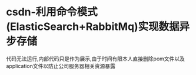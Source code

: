 # csdn-利用命令模式(ElasticSearch+RabbitMq)实现数据异步存储
代码无法运行,内部代码只是作为展示,由于时间有限本人直接删除pom文件以及application文件以防止公司服务器相关资源暴露
